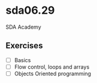 # sda06.29

SDA Academy

## Exercises

- [ ] Basics
- [ ] Flow control, loops and arrays
- [ ] Objects Oriented programming

